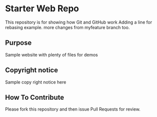 # Starter Web Repo

This repository is for showing how Git and GitHub work
Adding a line for rebasing example.
more changes from myfeature branch too.

## Purpose

Sample website with plenty of files for demos

## Copyright notice
Sample copy right notice here

## How To Contribute
Please fork this repository and then issue Pull Requests for review.
